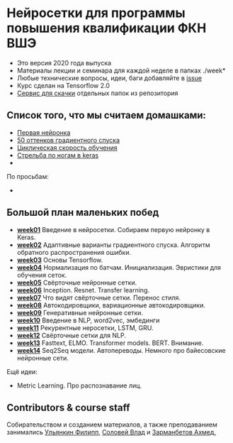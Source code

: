 Нейросетки для программы повышения квалификации ФКН ВШЭ
=====

* Это версия 2020 года выпуска
* Материалы лекции и семинара для каждой неделе в папках ./week*
* Любые технические вопросы, идеи, баги добавляйте в [issue](https://github.com/FUlyankin/matstat_online/issues)
* Курс сделан на Tensorflow 2.0
* [Сервис для скачки](https://minhaskamal.github.io/DownGit/#/home) отдельных папок из репозитория

## Список того, что мы считаем домашками: 

*  [Первая нейронка](https://github.com/FUlyankin/neural_nets_dpo/blob/master/logi_2020/week01/sem1_my_first_neural_network.ipynb) 
* [50 оттенков градиентного спуска](https://github.com/FUlyankin/neural_nets_dpo/blob/master/logi_2020/week02/HW2_gradient.ipynb)
* [Циклическая скорость обучения](https://github.com/FUlyankin/neural_nets_dpo/blob/master/logi_2020/week02/Keras_SGD_experiments_semisolve.ipynb) 
* [Стрельба по ногам в keras](https://github.com/FUlyankin/neural_nets_dpo/blob/master/logi_2020/week05/3.%20foot_shoot_part1.ipynb)
* 

По просьбам: 

* 



## Большой план маленьких побед

- [__week01__](./logi_2020/week01) Введение в нейросетки. Собираем первую нейронку в Keras.
- [__week02__](./logi_2020/week02) Адаптивные варианты градиентного спуска. Алгоритм обратного распространения ошибки.
- [__week03__](./logi_2020/week03) Основы Tensorflow.
- [__week04__](./logi_2020/week04) Нормализация по батчам. Инициализация. Эвристики для обучения сеток.
- [__week05__](./logi_2020/week05) Свёрточные нейронные сетки.
- [__week06__](./logi_2020/week06) Inception. Resnet. Transfer learning.
- [__week07__](./logi_2020/week07) Что видят свёрточные сетки. Перенос стиля.
- [__week08__](./logi_2020/week08) Автокодировщики, вариационные автокодировщики.
- [__week09__](./logi_2020/week09) Генеративные нейронные сетки.
- [__week10__](./logi_2020/week10) Введение в NLP, word2vec, эмбединги
- [__week11__](./logi_2020/week11) Рекурентные неросетки, LSTM, GRU.
- [__week12__](./logi_2020/week12) Свёрточные сетки для NLP.
- [__week13__](./logi_2020/week13) Fasttext, ELMO. Transformer models.  BERT. Внимание.
- [__week14__](./logi_2020/week14) Seq2Seq модели. Автопереводы. Немного про байесовские нейронные сети.

Ещё идеи: 
  -  Metric Learning. Про распознавание лиц.

## Contributors & course staff

Собирательством и созданием материалов, а также преподаванием занимались [Ульянкин Филипп](https://github.com/FUlyankin), [Соловей Влад](https://github.com/solovyshka) и [Зарманбетов Ахмед.](https://github.com/ahmedushka7)
